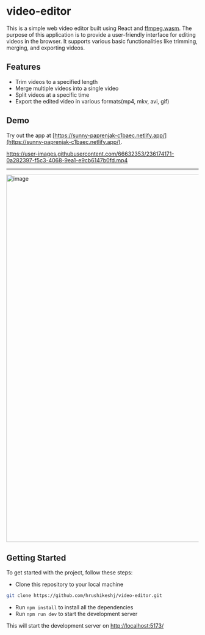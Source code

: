 # video-editor
This is a simple web video editor built using React and [ffmpeg.wasm](https://github.com/ffmpegwasm/ffmpeg.wasm). The purpose of this application is to provide a user-friendly interface for editing videos in the browser. It supports various basic functionalities like trimming, merging, and exporting videos.

## Features
- Trim videos to a specified length
- Merge multiple videos into a single video
- Split videos at a specific time
- Export the edited video in various formats(mp4, mkv, avi, gif)

## Demo
Try out the app at [https://sunny-paprenjak-c1baec.netlify.app/](https://sunny-paprenjak-c1baec.netlify.app/).

https://user-images.githubusercontent.com/66632353/236174171-0a282397-f5c3-4068-9ea1-e9cb6147b0fd.mp4

--------------------------------------------------------------

<img width="960" alt="image" src="https://user-images.githubusercontent.com/66632353/236167875-ab8ae2f8-5772-4a73-94b0-d07e1a72e805.png">

## Getting Started
To get started with the project, follow these steps:

- Clone this repository to your local machine
```bash
git clone https://github.com/hrushikeshj/video-editor.git
```
- Run `npm install` to install all the dependencies
- Run `npm run dev` to start the development server

This will start the development server on [http://localhost:5173/](http://localhost:5173/)
